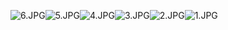 ![6.JPG](..%2F..%2FPictures%2FJEE%20bank%2F6.JPG)![5.JPG](..%2F..%2FPictures%2FJEE%20bank%2F5.JPG)![4.JPG](..%2F..%2FPictures%2FJEE%20bank%2F4.JPG)![3.JPG](..%2F..%2FPictures%2FJEE%20bank%2F3.JPG)![2.JPG](..%2F..%2FPictures%2FJEE%20bank%2F2.JPG)![1.JPG](..%2F..%2FPictures%2FJEE%20bank%2F1.JPG)